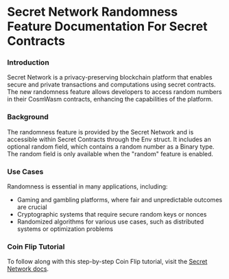 # Secret Network Randomness Feature Documentation For Secret Contracts

### Introduction

Secret Network is a privacy-preserving blockchain platform that enables secure and private transactions and computations using secret contracts. The new randomness feature allows developers to access random numbers in their CosmWasm contracts, enhancing the capabilities of the platform.

### Background

The randomness feature is provided by the Secret Network and is accessible within Secret Contracts through the Env struct. It includes an optional random field, which contains a random number as a Binary type. The random field is only available when the "random" feature is enabled.

### Use Cases

Randomness is essential in many applications, including:

- Gaming and gambling platforms, where fair and unpredictable outcomes are crucial
- Cryptographic systems that require secure random keys or nonces
- Randomized algorithms for various use cases, such as distributed systems or optimization problems

### Coin Flip Tutorial

To follow along with this step-by-step Coin Flip tutorial, visit the [Secret Network docs](https://docs.scrt.network/secret-network-documentation/development/development-concepts/secret-vrf-on-chain-randomness/apis/true-randomness).
